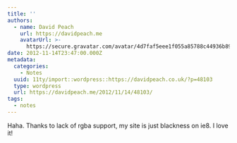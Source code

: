 ```yaml
---
title: ''
authors:
  - name: David Peach
    url: https://davidpeach.me
    avatarUrl: >-
      https://secure.gravatar.com/avatar/4d7faf5eee1f055a85788c44936b8995eaab6dfb004e7854ec747ccb272e91ee?s=96&d=mm&r=g
date: 2012-11-14T23:47:00.000Z
metadata:
  categories:
    - Notes
  uuid: 11ty/import::wordpress::https://davidpeach.co.uk/?p=48103
  type: wordpress
  url: https://davidpeach.me/2012/11/14/48103/
tags:
  - notes
---
```

Haha. Thanks to lack of rgba support, my site is just blackness on ie8. I love it!